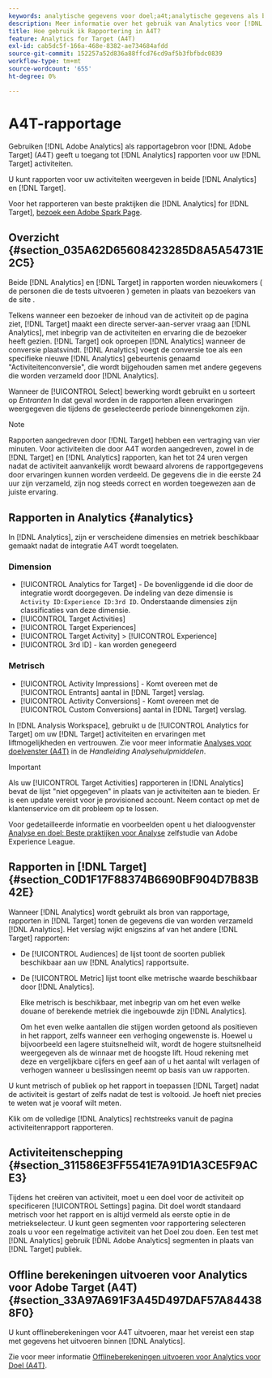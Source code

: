 ```yaml
---
keywords: analytische gegevens voor doel;a4t;analytische gegevens als bron van de rapportage;analytische gegevens
description: Meer informatie over het gebruik van Analytics voor [!DNL Target] (A4T). A4T biedt toegang tot analyserapporten voor [!DNL Target] activiteiten die de metriek van de Analyse en publiekssegmenten gebruiken.
title: Hoe gebruik ik Rapportering in A4T?
feature: Analytics for Target (A4T)
exl-id: cab5dc5f-166a-468e-8382-ae734684afdd
source-git-commit: 152257a52d836a88ffcd76cd9af5b3fbfbdc0839
workflow-type: tm+mt
source-wordcount: '655'
ht-degree: 0%

---
```


# A4T-rapportage

Gebruiken [!DNL Adobe Analytics] als rapportagebron voor [!DNL Adobe Target] (A4T) geeft u toegang tot [!DNL Analytics] rapporten voor uw [!DNL Target] activiteiten.

U kunt rapporten voor uw activiteiten weergeven in beide [!DNL Analytics] en [!DNL Target].

Voor het rapporteren van beste praktijken die [!DNL Analytics] for [!DNL Target], [bezoek een Adobe Spark Page](https://spark.adobe.com/page/Lo3Spm4oBOvwF/).

## Overzicht {#section_035A62D65608423285D8A5A54731E2C5}

Beide [!DNL Analytics] en [!DNL Target] in rapporten worden nieuwkomers ( de personen die de tests uitvoeren ) gemeten in plaats van bezoekers van de site .

Telkens wanneer een bezoeker de inhoud van de activiteit op de pagina ziet, [!DNL Target] maakt een directe server-aan-server vraag aan [!DNL Analytics], met inbegrip van de activiteiten en ervaring die de bezoeker heeft gezien. [!DNL Target] ook oproepen [!DNL Analytics] wanneer de conversie plaatsvindt. [!DNL Analytics] voegt de conversie toe als een specifieke nieuwe [!DNL Analytics] gebeurtenis genaamd &quot;Activiteitenconversie&quot;, die wordt bijgehouden samen met andere gegevens die worden verzameld door [!DNL Analytics].

Wanneer de [!UICONTROL Select] bewerking wordt gebruikt en u sorteert op *Entranten* In dat geval worden in de rapporten alleen ervaringen weergegeven die tijdens de geselecteerde periode binnengekomen zijn.

>[!NOTE]
>
>Rapporten aangedreven door [!DNL Target] hebben een vertraging van vier minuten. Voor activiteiten die door A4T worden aangedreven, zowel in de [!DNL Target] en [!DNL Analytics] rapporten, kan het tot 24 uren vergen nadat de activiteit aanvankelijk wordt bewaard alvorens de rapportgegevens door ervaringen kunnen worden verdeeld. De gegevens die in die eerste 24 uur zijn verzameld, zijn nog steeds correct en worden toegewezen aan de juiste ervaring.

## Rapporten in Analytics {#analytics}

In [!DNL Analytics], zijn er verscheidene dimensies en metriek beschikbaar gemaakt nadat de integratie A4T wordt toegelaten.

### Dimension

* [!UICONTROL Analytics for Target] - De bovenliggende id die door de integratie wordt doorgegeven. De indeling van deze dimensie is `Activity ID:Experience ID:3rd ID`. Onderstaande dimensies zijn classificaties van deze dimensie.
* [!UICONTROL Target Activities]
* [!UICONTROL Target Experiences]
* [!UICONTROL Target Activity] > [!UICONTROL Experience]
* [!UICONTROL 3rd ID] - kan worden genegeerd

### Metrisch

* [!UICONTROL Activity Impressions] - Komt overeen met de [!UICONTROL Entrants] aantal in [!DNL Target] verslag.
* [!UICONTROL Activity Conversions] - Komt overeen met de [!UICONTROL Custom Conversions] aantal in [!DNL Target] verslag.

In [!DNL Analysis Workspace], gebruikt u de [!UICONTROL Analytics for Target] om uw [!DNL Target] activiteiten en ervaringen met liftmogelijkheden en vertrouwen. Zie voor meer informatie [Analyses voor doelvenster (A4T)](https://experienceleague.adobe.com/docs/analytics/analyze/analysis-workspace/panels/a4t-panel.html) in de *Handleiding Analysehulpmiddelen*.

>[!IMPORTANT]
>
>Als uw [!UICONTROL Target Activities] rapporteren in [!DNL Analytics] bevat de lijst &quot;niet opgegeven&quot; in plaats van je activiteiten aan te bieden. Er is een update vereist voor je provisioned account. Neem contact op met de klantenservice om dit probleem op te lossen.

Voor gedetailleerde informatie en voorbeelden opent u het dialoogvenster [Analyse en doel: Beste praktijken voor Analyse](https://spark.adobe.com/page/Lo3Spm4oBOvwF/) zelfstudie van Adobe Experience League.

## Rapporten in [!DNL Target] {#section_C0D1F17F88374B6690BF904D7B83B42E}

Wanneer [!DNL Analytics] wordt gebruikt als bron van rapportage, rapporten in [!DNL Target] tonen de gegevens die van worden verzameld [!DNL Analytics]. Het verslag wijkt enigszins af van het andere [!DNL Target] rapporten:

* De [!UICONTROL Audiences] de lijst toont de soorten publiek beschikbaar aan uw [!DNL Analytics] rapportsuite.
* De [!UICONTROL Metric] lijst toont elke metrische waarde beschikbaar door [!DNL Analytics].

   Elke metrisch is beschikbaar, met inbegrip van om het even welke douane of berekende metriek die ingebouwde zijn [!DNL Analytics].

   Om het even welke aantallen die stijgen worden getoond als positieven in het rapport, zelfs wanneer een verhoging ongewenste is. Hoewel u bijvoorbeeld een lagere stuitsnelheid wilt, wordt de hogere stuitsnelheid weergegeven als de winnaar met de hoogste lift. Houd rekening met deze en vergelijkbare cijfers en geef aan of u het aantal wilt verlagen of verhogen wanneer u beslissingen neemt op basis van uw rapporten.

U kunt metrisch of publiek op het rapport in toepassen [!DNL Target] nadat de activiteit is gestart of zelfs nadat de test is voltooid. Je hoeft niet precies te weten wat je vooraf wilt meten.

Klik om de volledige [!DNL Analytics] rechtstreeks vanuit de pagina activiteitenrapport rapporteren.

## Activiteitenschepping {#section_311586E3FF5541E7A91D1A3CE5F9ACE3}

Tijdens het creëren van activiteit, moet u een doel voor de activiteit op specificeren [!UICONTROL Settings] pagina. Dit doel wordt standaard metrisch voor het rapport en is altijd vermeld als eerste optie in de metriekselecteur. U kunt geen segmenten voor rapportering selecteren zoals u voor een regelmatige activiteit van het Doel zou doen. Een test met [!DNL Analytics] gebruik [!DNL Adobe Analytics] segmenten in plaats van [!DNL Target] publiek.

## Offline berekeningen uitvoeren voor Analytics voor Adobe Target (A4T) {#section_33A97A691F3A45D497DAF57A844388F0}

U kunt offlineberekeningen voor A4T uitvoeren, maar het vereist een stap met gegevens het uitvoeren binnen [!DNL Analytics].

Zie voor meer informatie [Offlineberekeningen uitvoeren voor Analytics voor Doel (A4T)](/help/main/c-reports/conversion-rate.md#concept_0D0002A1EBDF420E9C50E2A46F36629B).
